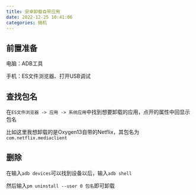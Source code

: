 ```yaml
---
title: 安卓卸载自带应用
date: 2022-12-25 10:41:06
categories: 搞机
---
```


## 前置准备

电脑：ADB工具

手机：ES文件浏览器、打开USB调试

## 查找包名

在`ES文件浏览器 -> 应用 -> 系统应用`中找到想要卸载的应用，点开的属性中回显示包名

比如这里我想卸载的是Oxygen13自带的Netflix，其包名为`com.netflix.mediaclient`

## 删除

在输入`adb devices`可以找到设备以后，输入`adb shell`

然后输入`pm uninstall --user 0 包名`即可卸载
